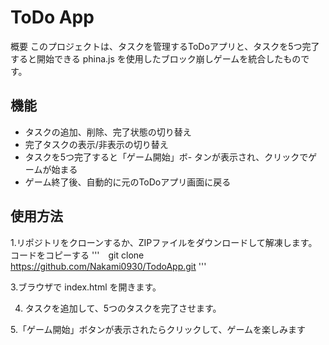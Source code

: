 # ToDo App

概要
このプロジェクトは、タスクを管理するToDoアプリと、タスクを5つ完了すると開始できる phina.js を使用したブロック崩しゲームを統合したものです。

## 機能

- タスクの追加、削除、完了状態の切り替え
- 完了タスクの表示/非表示の切り替え
- タスクを5つ完了すると「ゲーム開始」ボ- タンが表示され、クリックでゲームが始まる
- ゲーム終了後、自動的に元のToDoアプリ画面に戻る

## 使用方法
1.リポジトリをクローンするか、ZIPファイルをダウンロードして解凍します。
コードをコピーする
'''　git clone https://github.com/Nakami0930/TodoApp.git '''

3.ブラウザで index.html を開きます。

4. タスクを追加して、5つのタスクを完了させます。

5.「ゲーム開始」ボタンが表示されたらクリックして、ゲームを楽しみます
